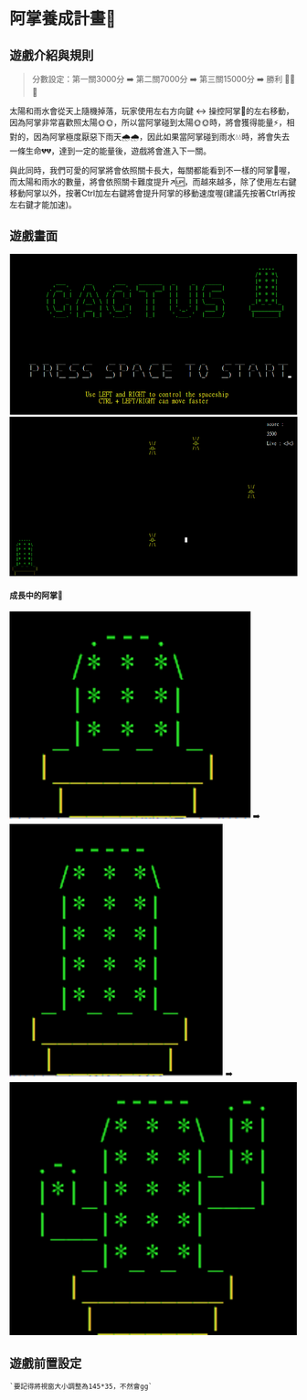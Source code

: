 # 阿掌養成計畫🌵

## 遊戲介紹與規則

> 分數設定：第一關3000分 ➡️ 第二關7000分 ➡️ 第三關15000分 ➡️ 勝利 🎉🎉🎉

太陽和雨水會從天上隨機掉落，玩家使用左右方向鍵 ↔️ 操控阿掌🌵的左右移動，因為阿掌非常喜歡照太陽🌞🌞，所以當阿掌碰到太陽🌞🌞時，將會獲得能量⚡，相對的，因為阿掌極度厭惡下雨天🌧🌧，因此如果當阿掌碰到雨水💧💧時，將會失去一條生命💔💔，達到一定的能量後，遊戲將會進入下一關。
    
與此同時，我們可愛的阿掌將會依照關卡長大，每關都能看到不一樣的阿掌🌵喔，而太陽和雨水的數量，將會依照關卡難度提升↗🆙，而越來越多，除了使用左右鍵移動阿掌以外，按著Ctrl加左右鍵將會提升阿掌的移動速度喔(建議先按著Ctrl再按左右鍵才能加速)。

## 遊戲畫面

![start](image/圖片_1.png)
![palying](image/圖片_2.png)

#### 成長中的阿掌🌵

![level 1](image/圖片_3.png) ➡️ ![level 2](image/圖片_4.png) ➡️ ![level 3](image/圖片_5.png)

## 遊戲前置設定

``` no-highlight
`要記得將視窗大小調整為145*35，不然會gg`
```
